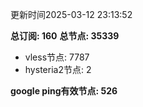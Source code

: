更新时间2025-03-12 23:13:52

**总订阅: 160**
**总节点: 35339**
- vless节点: 7787
- hysteria2节点: 2

**google ping有效节点: 526**
